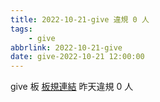 ```yaml
---
title: 2022-10-21-give 違規 0 人
tags:
    - give
abbrlink: 2022-10-21-give
date: give-2022-10-21 12:00:00
---
```

give 板 [板規連結](https://www.ptt.cc/bbs/give/M.1612495900.A.C32.html)
昨天違規 0 人
